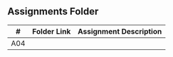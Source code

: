 ##  Assignments Folder

|   #   | Folder Link | Assignment Description |
| :---: | ----------- | ---------------------- |
|   A04    |             |                        |

